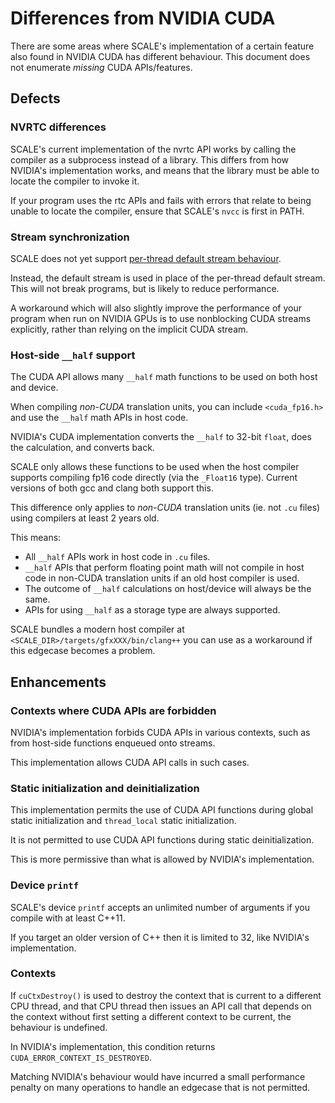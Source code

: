 # Differences from NVIDIA CUDA

There are some areas where SCALE's implementation of a certain feature also
found in NVIDIA CUDA has different behaviour. This document does not
enumerate _missing_ CUDA APIs/features.

## Defects

### NVRTC differences

SCALE's current implementation of the nvrtc API works by calling the
compiler as a subprocess instead of a library. This differs from how
NVIDIA's implementation works, and means that the library must be able to
locate the compiler to invoke it.

If your program uses the rtc APIs and fails with errors that relate to being 
unable to locate the compiler, ensure that SCALE's `nvcc` is first in PATH.

### Stream synchronization

SCALE does not yet support
[per-thread default stream behaviour](http://docs.nvidia.com/cuda/cuda-runtime-api/stream-sync-behavior.html).

Instead, the default stream is used in place of the per-thread default stream.
This will not break programs, but is likely to reduce performance.

A workaround which will also slightly improve the performance of your
program when run on NVIDIA GPUs is to use nonblocking CUDA streams
explicitly, rather than relying on the implicit CUDA stream.

### Host-side `__half` support

The CUDA API allows many `__half` math functions to be used on both host and 
device.

When compiling _non-CUDA_ translation units, you can include `<cuda_fp16.h>` 
and use the `__half` math APIs in host code.

NVIDIA's CUDA implementation converts the `__half` to 32-bit `float`, does the
calculation, and converts back.

SCALE only allows these functions to be used when the host compiler supports 
compiling fp16 code directly (via the `_Float16` type). Current versions of 
both gcc and clang both support this.

This difference only applies to _non-CUDA_ translation units (ie. not `.cu` 
files) using compilers at least 2 years old.

This means:

- All `__half` APIs work in host code in `.cu` files.
- `__half` APIs that perform floating point math will not compile in host 
  code in non-CUDA translation units if an old host compiler is used.
- The outcome of `__half` calculations on host/device will always be the same.
- APIs for using `__half` as a storage type are always supported.

SCALE bundles a modern host compiler at `<SCALE_DIR>/targets/gfxXXX/bin/clang++` 
you can use as a workaround if this edgecase becomes a problem.

## Enhancements

### Contexts where CUDA APIs are forbidden

NVIDIA's implementation forbids CUDA APIs in various contexts, such as from
host-side functions enqueued onto streams.

This implementation allows CUDA API calls in such cases.

### Static initialization and deinitialization

This implementation permits the use of CUDA API functions during global static
initialization and `thread_local` static initialization.

It is not permitted to use CUDA API functions during static deinitialization.

This is more permissive than what is allowed by NVIDIA's implementation.

### Device `printf`

SCALE's device `printf` accepts an unlimited number of arguments if you compile
with at least C++11.

If you target an older version of C++ then it is limited to 32, like NVIDIA's
implementation.

### Contexts

If `cuCtxDestroy()` is used to destroy the context that is current to a
different CPU thread, and that CPU thread then issues an API call that
depends on the context without first setting a different context to be
current, the behaviour is undefined.

In NVIDIA's implementation, this condition returns
`CUDA_ERROR_CONTEXT_IS_DESTROYED`.

Matching NVIDIA's behaviour would have incurred a small performance penalty
on many operations to handle an edgecase that is not permitted.
